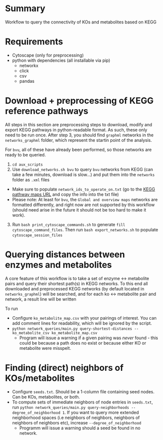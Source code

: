 # Summary

Workflow to query the connectivity of KOs and metabolites based on KEGG

# Requirements
- Cytoscape (only for preprocessing)
- python with dependencies (all installable via pip)
  - networkx 
  - click
  - csv
  - pandas

# Download + preprocessing of KEGG reference pathways

All steps in this section are preprocessing steps to download, modify and export KEGG pathways in python-readable format. As such, these only need to be run once. After step 3, you should find `graphml` networks in the `networks_graphml` folder, which represent the startin point of the analysis.

For `bvu`, all of these have already been performed, so those networks are ready to be queried.

1. `cd aux_scripts`
2. Use `download_networks.sh bvu` to query `bvu` networks from KEGG (can take a few minutes, download is slow...) and put them into the `networks` folder as `.xml` files
  - Make sure to populate `network_ids_to_operate_on.txt` (go to the [KEGG pathway maps URL](https://www.genome.jp/kegg-bin/show_organism?menu_type=pathway_maps&org=bvu) and copy the info into the txt file)
  - Please note: At least for `bvu`, the `Global and overview maps` networks are formatted differently, and right now are not supported by this workflow (should need arise in the future it should not be too hard to make it work).
3. Run `bash print_cytoscape_commands.sh` to generate `fill cytoscape_command_files`. Then run `bash export_networks.sh` to populate `cytoscape_session_files`
   
# Querying distances between enzymes and metabolites

A core feature of this workflow is to take a set of enzyme <-> metabolite pairs and query their shortest path(s) in KEGG networks. To this end all downloaded and preprocessed KEGG networks (by default located in `networks_graphml`) will be searched, and for each ko <-> metabolite pair and network, a result line will be written

To run

- Configure `ko_metabolite_map.csv` with your pairings of interest. You can add comment lines for readability, which will be ignored by the script.
- `python network_queries/main.py query-shortest-distances --ko_metabolite_csv ko_metabolite_map.csv`
  - Program will issue a warning if a given pairing was _never_ found - this could be because a path does no exist or because either KO or metabolite were misspelt.

# Finding (direct) neighbors of KOs/metabolites

- Configure `seeds.txt`. Should be a 1-column file containing seed nodes. Can be KOs, metabolites, or both.
- To compute sets of immediate neighbors of node entries in `seeds.txt`, run `python network_queries/main.py query-neighborhoods --degree_of_neighborhood 1`. If you want to query more extended neighborhood spaces (i.e neighbors of neighbors, neighbors of neighbors of neighbors etc), increase `--degree_of_neighborhood`
  - Programm will issue a warning should a seed be found in no network.
